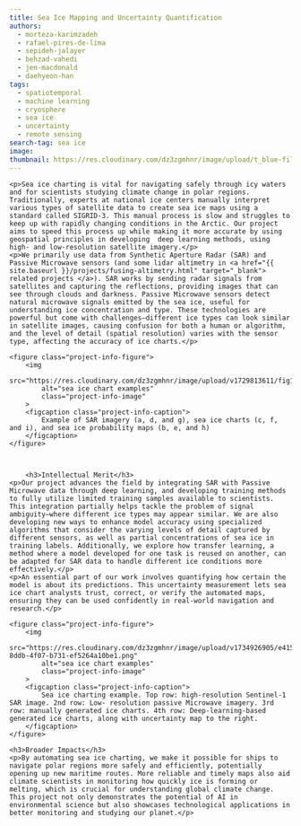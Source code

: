 ```yaml
---
title: Sea Ice Mapping and Uncertainty Quantification 
authors: 
  - morteza-karimzadeh
  - rafael-pires-de-lima
  - sepideh-jalayer
  - behzad-vahedi
  - jen-macdonald
  - daehyeon-han
tags: 
  - spatiotemporal
  - machine learning
  - cryosphere
  - sea ice
  - uncertainty
  - remote sensing
search-tag: sea ice
image: 
thumbnail: https://res.cloudinary.com/dz3zgmhnr/image/upload/t_blue-fill-4-3/v1729813611/fig12_wdh7dy_c_pad_w_400_h_400_ultszf.png
---
```


<div class="project">
    
    <p>Sea ice charting is vital for navigating safely through icy waters and for scientists studying climate change in polar regions. Traditionally, experts at national ice centers manually interpret various types of satellite data to create sea ice maps using a standard called SIGRID-3. This manual process is slow and struggles to keep up with rapidly changing conditions in the Arctic. Our project aims to speed this process up while making it more accurate by using geospatial principles in developing  deep learning methods, using high- and low-resolution satellite imagery.</p>
    <p>We primarily use data from Synthetic Aperture Radar (SAR) and Passive Microwave sensors (and some lidar altimetry in <a href="{{ site.baseurl }}/projects/fusing-altimetry.html" target="_blank"> related projects </a>). SAR works by sending radar signals from satellites and capturing the reflections, providing images that can see through clouds and darkness. Passive Microwave sensors detect natural microwave signals emitted by the sea ice, useful for understanding ice concentration and type. These technologies are powerful but come with challenges—different ice types can look similar in satellite images, causing confusion for both a human or algorithm, and the level of detail (spatial resolution) varies with the sensor type, affecting the accuracy of ice charts.</p>

    <figure class="project-info-figure">
        <img 
            src="https://res.cloudinary.com/dz3zgmhnr/image/upload/v1729813611/fig12_wdh7dy_c_pad_w_400_h_400_ultszf.png" 
            alt="sea ice chart examples"
            class="project-info-image"
        >
        <figcaption class="project-info-caption">
            Example of SAR imagery (a, d, and g), sea ice charts (c, f, and i), and sea ice probability maps (b, e, and h)
        </figcaption>
    </figure>



        <h3>Intellectual Merit</h3>
    <p>Our project advances the field by integrating SAR with Passive Microwave data through deep learning, and developing training methods to fully utilize limited training samples available to scientists. This integration partially helps tackle the problem of signal ambiguity—where different ice types may appear similar. We are also developing new ways to enhance model accuracy using specialized algorithms that consider the varying levels of detail captured by different sensors, as well as partial concentrations of sea ice in training labels. Additionally, we explore how transfer learning, a method where a model developed for one task is reused on another, can be adapted for SAR data to handle different ice conditions more effectively.</p>
    <p>An essential part of our work involves quantifying how certain the model is about its predictions. This uncertainty measurement lets sea ice chart analysts trust, correct, or verify the automated maps, ensuring they can be used confidently in real-world navigation and research.</p>

    <figure class="project-info-figure">
        <img 
            src="https://res.cloudinary.com/dz3zgmhnr/image/upload/v1734926905/e4155d7b-8ddb-4f07-b731-ef5264a10be1.png" 
            alt="sea ice chart examples"
            class="project-info-image"
        >
        <figcaption class="project-info-caption">
            Sea ice charting example. Top row: high-resolution Sentinel-1 SAR image. 2nd row: Low- resolution passive Microwave imagery. 3rd row: manually generated ice charts. 4th row: Deep-learning-based generated ice charts, along with uncertainty map to the right. 
        </figcaption>
    </figure>

    <h3>Broader Impacts</h3>
    <p>By automating sea ice charting, we make it possible for ships to navigate polar regions more safely and efficiently, potentially opening up new maritime routes. More reliable and timely maps also aid climate scientists in monitoring how quickly ice is forming or melting, which is crucial for understanding global climate change. This project not only demonstrates the potential of AI in environmental science but also showcases technological applications in better monitoring and studying our planet.</p>
</div>

